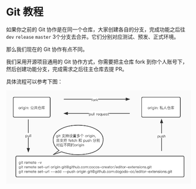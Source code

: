 # Git 教程

如果你之前的 Git 协作是在同一个仓库，大家创建各自的分支，完成功能之后往 `dev` `release` `master` 3个分支去合并。它们分别对应测试、预发、正式环境。

那么我们现在的 Git 协作有点不同。

我们采用开源项目通用的 Git 协作方式，你需要把主仓库 fork 到你个人账号下，然后创建功能分支，完成需求之后往主仓库去提 PR。

具体流程可以参考下图：

<picture>
  <img src="../assets/git 工作流.jpg" alt="Image">
</picture>